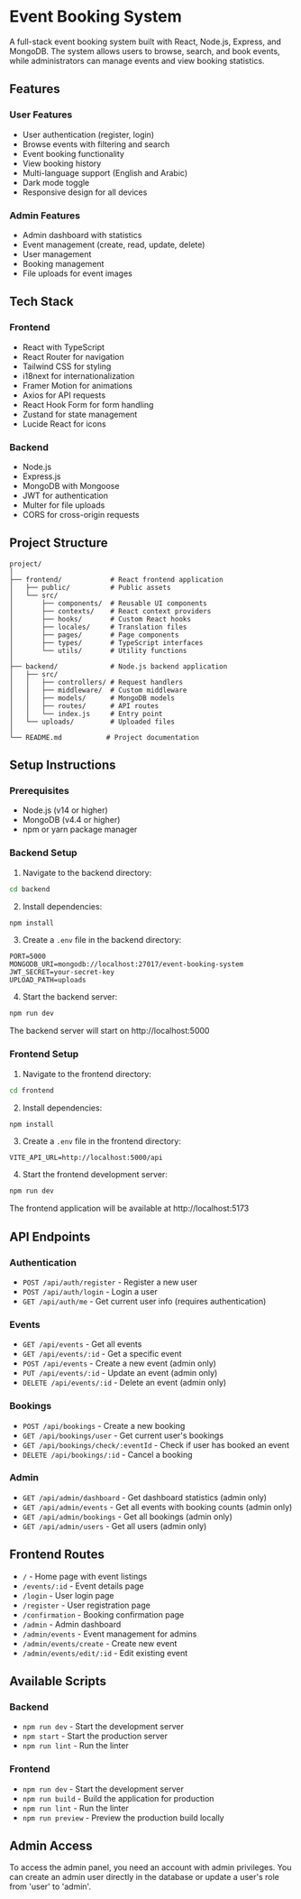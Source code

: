 # Event Booking System

A full-stack event booking system built with React, Node.js, Express, and MongoDB. The system allows users to browse, search, and book events, while administrators can manage events and view booking statistics.

## Features

### User Features

- User authentication (register, login)
- Browse events with filtering and search
- Event booking functionality
- View booking history
- Multi-language support (English and Arabic)
- Dark mode toggle
- Responsive design for all devices

### Admin Features

- Admin dashboard with statistics
- Event management (create, read, update, delete)
- User management
- Booking management
- File uploads for event images

## Tech Stack

### Frontend

- React with TypeScript
- React Router for navigation
- Tailwind CSS for styling
- i18next for internationalization
- Framer Motion for animations
- Axios for API requests
- React Hook Form for form handling
- Zustand for state management
- Lucide React for icons

### Backend

- Node.js
- Express.js
- MongoDB with Mongoose
- JWT for authentication
- Multer for file uploads
- CORS for cross-origin requests

## Project Structure

```
project/
│
├── frontend/            # React frontend application
│   ├── public/          # Public assets
│   └── src/
│       ├── components/  # Reusable UI components
│       ├── contexts/    # React context providers
│       ├── hooks/       # Custom React hooks
│       ├── locales/     # Translation files
│       ├── pages/       # Page components
│       ├── types/       # TypeScript interfaces
│       └── utils/       # Utility functions
│
├── backend/             # Node.js backend application
│   ├── src/
│   │   ├── controllers/ # Request handlers
│   │   ├── middleware/  # Custom middleware
│   │   ├── models/      # MongoDB models
│   │   ├── routes/      # API routes
│   │   └── index.js     # Entry point
│   └── uploads/         # Uploaded files
│
└── README.md           # Project documentation
```

## Setup Instructions

### Prerequisites

- Node.js (v14 or higher)
- MongoDB (v4.4 or higher)
- npm or yarn package manager

### Backend Setup

1. Navigate to the backend directory:

```bash
cd backend
```

2. Install dependencies:

```bash
npm install
```

3. Create a `.env` file in the backend directory:

```
PORT=5000
MONGODB_URI=mongodb://localhost:27017/event-booking-system
JWT_SECRET=your-secret-key
UPLOAD_PATH=uploads
```

4. Start the backend server:

```bash
npm run dev
```

The backend server will start on http://localhost:5000

### Frontend Setup

1. Navigate to the frontend directory:

```bash
cd frontend
```

2. Install dependencies:

```bash
npm install
```

3. Create a `.env` file in the frontend directory:

```
VITE_API_URL=http://localhost:5000/api
```

4. Start the frontend development server:

```bash
npm run dev
```

The frontend application will be available at http://localhost:5173

## API Endpoints

### Authentication

- `POST /api/auth/register` - Register a new user
- `POST /api/auth/login` - Login a user
- `GET /api/auth/me` - Get current user info (requires authentication)

### Events

- `GET /api/events` - Get all events
- `GET /api/events/:id` - Get a specific event
- `POST /api/events` - Create a new event (admin only)
- `PUT /api/events/:id` - Update an event (admin only)
- `DELETE /api/events/:id` - Delete an event (admin only)

### Bookings

- `POST /api/bookings` - Create a new booking
- `GET /api/bookings/user` - Get current user's bookings
- `GET /api/bookings/check/:eventId` - Check if user has booked an event
- `DELETE /api/bookings/:id` - Cancel a booking

### Admin

- `GET /api/admin/dashboard` - Get dashboard statistics (admin only)
- `GET /api/admin/events` - Get all events with booking counts (admin only)
- `GET /api/admin/bookings` - Get all bookings (admin only)
- `GET /api/admin/users` - Get all users (admin only)

## Frontend Routes

- `/` - Home page with event listings
- `/events/:id` - Event details page
- `/login` - User login page
- `/register` - User registration page
- `/confirmation` - Booking confirmation page
- `/admin` - Admin dashboard
- `/admin/events` - Event management for admins
- `/admin/events/create` - Create new event
- `/admin/events/edit/:id` - Edit existing event

## Available Scripts

### Backend

- `npm run dev` - Start the development server
- `npm start` - Start the production server
- `npm run lint` - Run the linter

### Frontend

- `npm run dev` - Start the development server
- `npm run build` - Build the application for production
- `npm run lint` - Run the linter
- `npm run preview` - Preview the production build locally

## Admin Access

To access the admin panel, you need an account with admin privileges. You can create an admin user directly in the database or update a user's role from 'user' to 'admin'.

